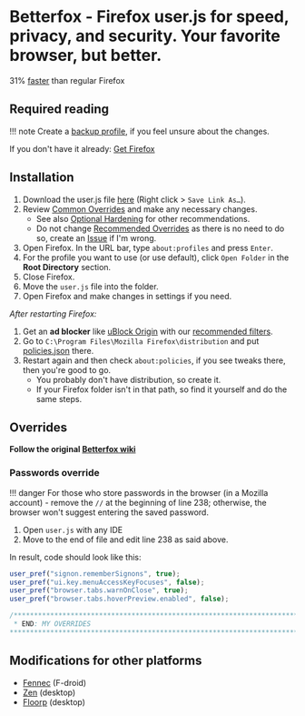 # Betterfox - Firefox user.js for speed, privacy, and security. Your favorite browser, but better.
31% [faster](https://medium.com/@mihirgrand/comparing-popular-firefox-forks-6fa83fdfdaad#:~:text=31%25%20more%20than%20vanilla%20Firefox) than regular Firefox 

## Required reading
!!! note
    Create a [backup profile](https://github.com/yokoffing/Betterfox/wiki/Backup), if you feel unsure about the changes.

If you don't have it already: [Get Firefox](https://www.mozilla.org/en-US/firefox/all/#product-desktop-release)

## Installation
1. Download the user.js file [here](https://raw.githubusercontent.com/TeamDominant/Betterfox/main/user.js) (Right click > `Save Link As…`).
2. Review [Common Overrides](https://github.com/yokoffing/Betterfox/wiki/Common-Overrides) and make any necessary changes.
   * See also [Optional Hardening](https://github.com/yokoffing/Betterfox/wiki/Optional-Hardening) for other recommendations.
   * Do not change [Recommended Overrides](https://github.com/TeamDominant/wiki/Recommended-Overrides) as there is no need to do so, create an [Issue](https://github.com/TeamDominant/Betterfox/issues/) if I'm wrong.
3. Open Firefox. In the URL bar, type `about:profiles` and press `Enter`.
4. For the profile you want to use (or use default), click `Open Folder` in the **Root Directory** section.
5. Close Firefox.
6. Move the `user.js` file into the folder.
7. Open Firefox and make changes in settings if you need.  

*After restarting Firefox:* 

1. Get an **ad blocker** like [uBlock Origin](https://addons.mozilla.org/blog/ublock-origin-everything-you-need-to-know-about-the-ad-blocker/) with our [recommended filters](https://github.com/yokoffing/filterlists#guidelines).
2. Go to `C:\Program Files\Mozilla Firefox\distribution` and put [policies.json](https://raw.githubusercontent.com/TeamDominant/Betterfox/main/policies.json) there.
3. Restart again and then check `about:policies`, if you see tweaks there, then you're good to go.
   * You probably don't have distribution, so create it.
   * If your Firefox folder isn't in that path, so find it yourself and do the same steps.

## Overrides

**Follow the original [Betterfox wiki](https://github.com/yokoffing/Betterfox/wiki)**

### Passwords override
!!! danger 
    For those who store passwords in the browser (in a Mozilla account) - remove the `//` at the beginning of line 238; otherwise, the browser won't suggest entering the saved password.

1. Open `user.js` with any IDE
2. Move to the end of file and edit line 238 as said above.

In result, code should look like this:
```js title="user.js" linenums="238" hl_lines="1"
user_pref("signon.rememberSignons", true);
user_pref("ui.key.menuAccessKeyFocuses", false);
user_pref("browser.tabs.warnOnClose", true);
user_pref("browser.tabs.hoverPreview.enabled", false);

/****************************************************************************
 * END: MY OVERRIDES                                                        *
****************************************************************************/
```

## Modifications for other platforms
- [Fennec](https://f-droid.org/packages/org.mozilla.fennec_fdroid/) (F-droid)
- [Zen](https://github.com/zen-browser/desktop) (desktop)
- [Floorp](https://github.com/Floorp-Projects/Floorp) (desktop)